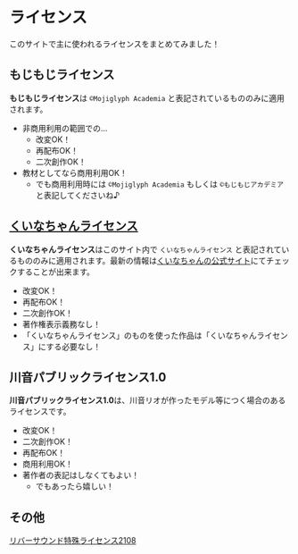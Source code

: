 # ライセンス
このサイトで主に使われるライセンスをまとめてみました！


## もじもじライセンス
**もじもじライセンス**は `©Mojiglyph Academia` と表記されているもののみに適用されます。
- 非商用利用の範囲での...
  - 改変OK！
  - 再配布OK！
  - 二次創作OK！
- 教材としてなら商用利用OK！
  - でも商用利用時には `©Mojiglyph Academia` もしくは `©もじもじアカデミア` と表記してくださいね♪

## [くいなちゃんライセンス](https://kuina.ch/others/license)
**くいなちゃんライセンス**はこのサイト内で `くいなちゃんライセンス` と表記されているもののみに適用されます。最新の情報は[くいなちゃんの公式サイト](https://kuina.ch/others/license)にてチェックすることが出来ます。
- 改変OK！
- 再配布OK！
- 二次創作OK！
- 著作権表示義務なし！
- 「くいなちゃんライセンス」のものを使った作品は「くいなちゃんライセンス」にする必要なし！

## 川音パブリックライセンス1.0
**川音パブリックライセンス1.0**は、川音リオが作ったモデル等につく場合のあるライセンスです。
- 改変OK！
- 二次創作OK！
- 再配布OK！
- 商用利用OK！
- 著作者の表記はしなくてもよい！
	- でもあったら嬉しい！

## その他

[リバーサウンド特殊ライセンス2108](https://moji.page/KawaneRio/#リバーサウンド特殊ライセンス2108について)



